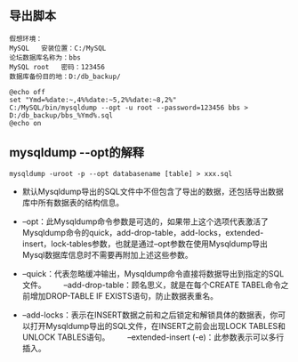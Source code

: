 ## 导出脚本
```
假想环境：
MySQL   安装位置：C:/MySQL
论坛数据库名称为：bbs
MySQL root   密码：123456
数据库备份目的地：D:/db_backup/

@echo off
set "Ymd=%date:~,4%%date:~5,2%%date:~8,2%"
C:/MySQL/bin/mysqldump --opt -u root --password=123456 bbs > D:/db_backup/bbs_%Ymd%.sql
@echo on

```

## mysqldump --opt的解释

```
mysqldump -uroot -p --opt databasename [table] > xxx.sql
```
- 默认Mysqldump导出的SQL文件中不但包含了导出的数据，还包括导出数据库中所有数据表的结构信息。
 
- –opt：此Mysqldump命令参数是可选的，如果带上这个选项代表激活了Mysqldump命令的quick，add-drop-table，add-locks，extended-insert，lock-tables参数，也就是通过–opt参数在使用Mysqldump导出Mysql数据库信息时不需要再附加上述这些参数。
 
- –quick：代表忽略缓冲输出，Mysqldump命令直接将数据导出到指定的SQL文件。
　　–add-drop-table：顾名思义，就是在每个CREATE TABEL命令之前增加DROP-TABLE IF EXISTS语句，防止数据表重名。
 
- –add-locks：表示在INSERT数据之前和之后锁定和解锁具体的数据表，你可以打开Mysqldump导出的SQL文件，在INSERT之前会出现LOCK TABLES和UNLOCK TABLES语句。
　　–extended-insert (-e)：此参数表示可以多行插入。